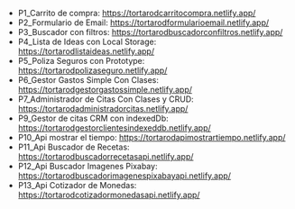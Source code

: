 + P1_Carrito de compra: https://tortarodcarritocompra.netlify.app/
+ P2_Formulario de Email: https://tortarodformularioemail.netlify.app/
+ P3_Buscador con filtros: https://tortarodbuscadorconfiltros.netlify.app/
+ P4_Lista de Ideas con Local Storage: https://tortarodlistaideas.netlify.app/
+ P5_Poliza Seguros con Prototype: https://tortarodpolizaseguro.netlify.app/
+ P6_Gestor Gastos Simple Con Clases: https://tortarodgestorgastossimple.netlify.app/
+ P7_Administrador de Citas Con Clases y CRUD: https://tortarodadministradorcitas.netlify.app/
+ P9_Gestor de citas CRM con indexedDb: https://tortarodgestorclientesindexeddb.netlify.app/
+ P10_Api mostrar el tiempo: https://tortarodapimostrartiempo.netlify.app/
+ P11_Api Buscador de Recetas: https://tortarodbuscadorrecetasapi.netlify.app/
+ P12_Api Buscador Imagenes Pixabay: https://tortarodbuscadorimagenespixabayapi.netlify.app/
+ P13_Api Cotizador de Monedas: https://tortarodcotizadormonedasapi.netlify.app/